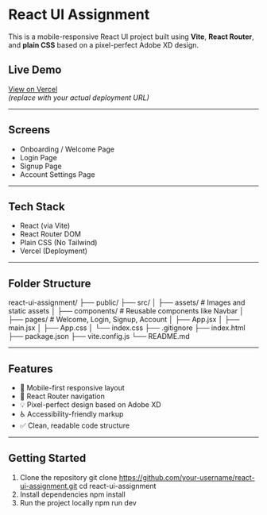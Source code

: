 
# React UI Assignment

This is a mobile-responsive React UI project built using **Vite**, **React Router**, and **plain CSS** based on a pixel-perfect Adobe XD design.

##  Live Demo

 [View on Vercel](https://your-project-name.vercel.app)  
*(replace with your actual deployment URL)*

---

##  Screens

-  Onboarding / Welcome Page
-  Login Page
-  Signup Page
-  Account Settings Page

---

## Tech Stack

-  React (via Vite)
-  React Router DOM
-  Plain CSS (No Tailwind)
-  Vercel (Deployment)

---

## Folder Structure

react-ui-assignment/
├── public/
├── src/
│ ├── assets/ # Images and static assets
│ ├── components/ # Reusable components like Navbar
│ ├── pages/ # Welcome, Login, Signup, Account
│ ├── App.jsx
│ ├── main.jsx
│ ├── App.css
│ └── index.css
├── .gitignore
├── index.html
├── package.json
├── vite.config.js
└── README.md

---

##  Features

- 📱 Mobile-first responsive layout
- 🔁 React Router navigation
- 💡 Pixel-perfect design based on Adobe XD
- ♿ Accessibility-friendly markup
- ✅ Clean, readable code structure

---

##  Getting Started

1. Clone the repository
git clone https://github.com/your-username/react-ui-assignment.git
cd react-ui-assignment
2. Install dependencies
npm install
3. Run the project locally
npm run dev
